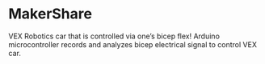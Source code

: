 # MakerShare
VEX Robotics car that is controlled via one’s bicep flex! Arduino microcontroller records and analyzes bicep electrical signal to control VEX car.
